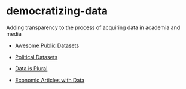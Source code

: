 # democratizing-data
Adding transparency to the process of acquiring data in academia and media

* [Awesome Public Datasets](https://github.com/awesomedata/awesome-public-datasets)

* [Political Datasets](https://github.com/erikgahner/PolData/)

* [Data is Plural](https://www.data-is-plural.com/)

* [Economic Articles with Data](https://ejd.econ.mathematik.uni-ulm.de/)
